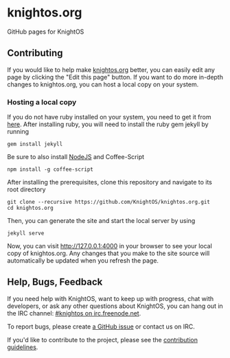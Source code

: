 # knightos.org
GitHub pages for KnightOS

## Contributing

If you would like to help make [knightos.org](http://www.knightos.org) better, you can easily edit any page by clicking the "Edit this page" button. If you want to do more in-depth changes to knightos.org, you can host a local copy on your system.

### Hosting a local copy

If you do not have ruby installed on your system, you need to get it from [here](https://www.ruby-lang.org/en/downloads/). After installing ruby, you will need to install the ruby gem jekyll by running

    gem install jekyll

Be sure to also install [NodeJS](https://nodejs.org/) and Coffee-Script

    npm install -g coffee-script

After installing the prerequisites, clone this repository and navigate to its root directory

    git clone --recursive https://github.com/KnightOS/knightos.org.git
    cd knightos.org


Then, you can generate the site and start the local server by using

    jekyll serve

Now, you can visit http://127.0.0.1:4000 in your browser to see your local copy of knightos.org. Any changes that you make to the site source will automatically be updated when you refresh the page.

## Help, Bugs, Feedback

If you need help with KnightOS, want to keep up with progress, chat with
developers, or ask any other questions about KnightOS, you can hang out in the
IRC channel: [#knightos on irc.freenode.net](http://webchat.freenode.net/?channels=knightos).

To report bugs, please create [a GitHub issue](https://github.com/KnightOS/KnightOS/issues/new) or contact us on IRC.

If you'd like to contribute to the project, please see the [contribution guidelines](http://www.knightos.org/contributing).
